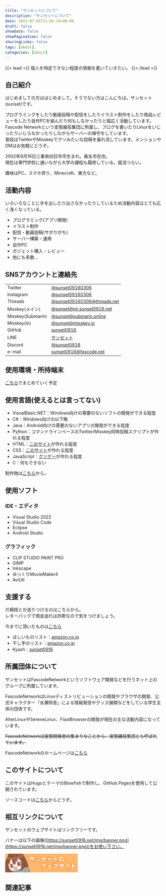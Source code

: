 ```yaml
---
title: "サンセットについて"
description: "サンセットについて"
date: 2023-07-01T21:02:24+09:00
draft: false
showDate: false
showPagination: false
sharingLinks: false
tags: [about]
categories: [about]
---
```


{{< lead >}}
個人を特定できない程度の情報を書いていきたい。
{{< /lead >}}

## 自己紹介

はじめましての方ははじめまして。そうでない方はこんにちは。サンセット(sunset)です。

プログラミングをしたり動画投稿や配信をしたりイラスト制作をしたり商品レビューをしたり自作PCを組んだり何もしなかったりと幅広く活動しています。  
Fascode Networkという変態雑技集団に所属し、ブログを書いたりLinuxをいじったりいじらなかったりしながらサーバーの保守をしています。  
普段はTwitterやMisskeyでクソみたいな投稿を垂れ流しています。メンションやDMはお気軽にどうぞ。

2002年9月16日三重県四日市市生まれ。桑名市在住。  
現在は専門学校に通いながら大学の課程も履修している。就活つらい。

趣味はPC、スマホ弄り、Minecraft、東方など。

## 活動内容

いろいろなことに手を出したり出さなかったりしているため活動内容はとても広く浅くなっている。

- プログラミング(アプリ開発)
- イラスト制作
- 配信・動画投稿(サボりがち)
- サーバー構築・運用
- 自作PC
- ガジェット購入・レビュー
- 他にも多数…

## SNSアカウントと連絡先

|  |  |
| --- | --- |
| Twitter | [@sunset09160306](https://twitter.com/sunset09160306) |
| Instagram | [@sunset09160306](https://www.instagram.com/sunset09160306) |
| Threads | [@sunset09160306@threads.net](https://www.threads.net/@sunset09160306) |
| Misskey(メイン) | [@sunset@mi.sunset0916.net](https://mi.sunset0916.net/@sunset) |
| Misskey(Submarin) | [@sunset@submarin.online](https://submarin.online/@sunset) |
| Misskey(io) | [@sunset@misskey.io](https://misskey.io/@sunset) |
| GitHub | [sunset0916](https://github.com/sunset0916) |
| LINE | [サンセット](https://line.me/ti/p/46XCOmmhnH) |
| Discord | [@sunset0916](https://discord.com/users/343230179008708608) |
| e-mail | [sunset0916@fascode.net](<mailto:sunset0916@fascode.net>) |

## 使用環境・所持端末

[こちら](device)でまとめていく予定

## 使用言語(使えるとは言ってない)

- VisualBasic.NET：Windows向けの需要のないソフトの開発ができる程度
- C#：Windows向けの以下略
- Java：Android向けの需要のないアプリの開発ができる程度
- Python：コマンドラインベースのTwitter/Misskey同時投稿スクリプトが作れる程度
- HTML：[このサイト](https://old.sunset0916.net/)が作れる程度
- CSS：[このサイト](https://old.sunset0916.net/)が作れる程度
- JavaScript：[クソゲー](https://locagame.sunset0916.net/)が作れる程度
- C：何もできない

制作物は[こちら](product)から。

## 使用ソフト

### IDE・エディタ

- Visual Studio 2022
- Visual Studio Code
- Eclipse
- Android Studio

### グラフィック

- CLIP STUDIO PAINT PRO
- GIMP
- Inkscape
- ゆっくりMovieMaker4
- AviUtl

## 支援する

爪楊枝とか送りつけるのはこちらから。  
レターパックで現金送れは詐欺なので気をつけましょう。

今までに頂いたものは[こちら](wishlist)

- ほしいものリスト：[amazon.co.jp](https://www.amazon.jp/hz/wishlist/ls/3T0Y4P9Y3U4U8?ref_=wl_share)
- 干し芋のリスト：[amazon.co.jp](https://www.amazon.jp/hz/wishlist/ls/7YFVEHB03FXU?ref_=wl_share)
- Kyash：[sunset0916](kyash://qr/u/6983339223512951783)

## 所属団体について

サンセットはFascodeNetworkというソフトウェア開発などを行うネット上のグループに所属しています。

FascodeNetworkはLinuxディストリビューションの開発やブラウザの開発、公式キャラクター「水瀬玲音」による情報発信やグッズ展開などをしている学生主体の団体です。

AlterLinuxやSereneLinux、FlastBrowserの開発が現在の主な活動内容になっています。

~~FascodeNetworkは変態開発者の集まりなことから、変態雑技集団とも呼ばれています。~~

FascodeNetworkのホームページは[こちら](https://fascode.net/)

## このサイトについて

このサイトはHugoとテーマのBlowfishで制作し、GitHub Pagesを使用して公開されています。

ソースコードは[こちら](https://github.com/sunset0916/sunset0916.net)からどうぞ。

## 相互リンクについて

サンセットのウェブサイトはリンクフリーです。

バナーは以下の画像([https://sunset0916.net/img/banner.png](https://sunset0916.net/img/banner.png))をお使い下さい。

<img style="all: initial;" src="/img/banner.png" alt="バナー画像" width="234" height="60" class="nozoom">

## 関連記事
